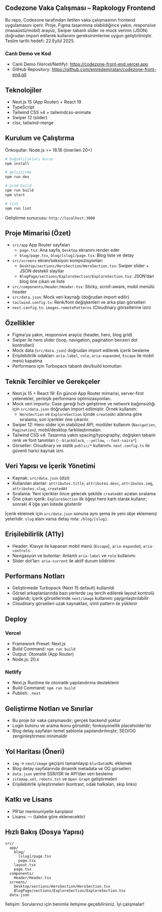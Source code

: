 ## Codezone Vaka Çalışması – Rapkology Frontend

Bu repo, Codezone tarafından iletilen vaka çalışmasının frontend uygulamasını içerir. Proje, Figma tasarımına olabildiğince yakın, responsive (masaüstü/mobil) arayüz, Swiper tabanlı slider ve mock verinin (JSON) doğrudan import edilerek kullanımı gereksinimlerine uygun geliştirilmiştir. Teslim tarihi hedefi: 22 Eylül 2025.

### Canlı Demo ve Kod

-  Canlı Demo (Vercel/Netlify): https://codezone-front-end.vercel.app
-  GitHub Repository: https://github.com/emredemiratan/codezone-front-end.git

## Teknolojiler

-  Next.js 15 (App Router) + React 19
-  TypeScript
-  Tailwind CSS v4 + tailwindcss-animate
-  Swiper 12 (slider)
-  clsx, tailwind-merge

## Kurulum ve Çalıştırma

Önkoşullar: Node.js >= 18.18 (önerilen 20+)

```bash
# bağımlılıkları kurun
npm install

# geliştirme
npm run dev

# prod build
npm run build
npm start

# lint
npm run lint
```

Geliştirme sunucusu: `http://localhost:3000`

## Proje Mimarisi (Özet)

-  `src/app` App Router sayfaları
   -  `page.tsx`: Ana sayfa, `Desktop` ekranını render eder
   -  `blog/page.tsx`, `blog/[slug]/page.tsx`: Blog liste ve detay
-  `src/screens` ekran/seksiyon kompozisyonları
   -  `Desktop/sections/HeroSection/HeroSection.tsx`: Swiper slider + JSON destekli slaytlar
   -  `BlogPage/sections/ExploreSection/ExploreSection.tsx`: JSON’dan blog öne çıkan ve liste
-  `src/components/Header/Header.tsx`: Sticky, scroll-aware, mobil menülü header
-  `src/data.json`: Mock veri kaynağı (doğrudan import edilir)
-  `tailwind.config.ts`: Renk/font değişkenleri ve arka plan görselleri
-  `next.config.ts`: `images.remotePatterns` (Cloudinary görsellerine izin)

## Özellikler

-  Figma’ya yakın, responsive arayüz (header, hero, blog grid)
-  Swiper ile hero slider (loop, navigation, pagination benzeri dot kontrolleri)
-  Mock data (`src/data.json`) doğrudan import edilerek içerik besleme
-  Erişilebilirlik odakları: `aria-label`, `role`, `aria-expanded`, `Escape` ile mobil menü kapatma
-  Performans için Turbopack tabanlı dev/build komutları

## Teknik Tercihler ve Gerekçeler

-  Next.js 15 + React 19: En güncel App Router mimarisi, server-first yetenekler, yerleşik performans optimizasyonları.
-  Mock veri importu: Case gereği hızlı geliştirme ve network bağımsızlığı için `src/data.json` doğrudan import edilmiştir. Örnek kullanım:
   -  `HeroSection` ve `ExploreSection` içinde `createdAt` alanına göre sıralama, son içerikler öne çıkarılır.
-  Swiper 12: Hero slider için stabilized API, modüler kullanım (`Navigation`, `Pagination`), mobil/desktop farklılaştırmaları.
-  Tailwind CSS v4: Tasarıma yakın spacing/typography; değişken tabanlı renk ve font tanımları (`--blackblack`, `--yellow`, `--font-saira*`).
-  Görseller: Cloudinary ve statik `public/*` kullanımı. `next.config.ts` ile güvenli harici kaynak izni.

## Veri Yapısı ve İçerik Yönetimi

-  Kaynak: `src/data.json` (dizi)
-  Kullanılan alanlar: `attributes.title`, `attributes.desc`, `attributes.img`, `attributes.slug`, `createdAt`
-  Sıralama: Yeni içerikler önce gelecek şekilde `createdAt` azalan sıralama
-  Öne çıkan içerik: `ExploreSection` ilk öğeyi hero kartı olarak kullanır; sonraki 4 öğe yan listede gösterilir

İçerik eklemek için `src/data.json` sonuna aynı şema ile yeni obje eklemeniz yeterlidir. `slug` alanı varsa detay rota: `/blog/[slug]`.

## Erişilebilirlik (A11y)

-  Header: Klavye ile kapanan mobil menü (`Escape`), `aria-expanded`, `aria-controls`
-  Navigasyon ve butonlar: Anlamlı `aria-label` ve `role` kullanımı
-  Slider dot’ları: `aria-current` ile aktif durum bildirimi

## Performans Notları

-  Geliştirmede Turbopack (Next 15 default) kullanıldı
-  Görsel arkaplanlarında bazı yerlerde `img` tercih edilerek layout kontrolü sağlandı; içerik görsellerinde `next/image` kullanımı yaygınlaştırılabilir
-  Cloudinary görselleri uzak kaynaktan, izinli pattern ile yüklenir

## Deploy

### Vercel

-  Framework Preset: Next.js
-  Build Command: `npm run build`
-  Output: Otomatik (App Router)
-  Node.js: 20.x

### Netlify

-  Next.js Runtime ile otomatik yapılandırma desteklenir
-  Build Command: `npm run build`
-  Publish: `.next`

## Geliştirme Notları ve Sınırlar

-  Bu proje bir vaka çalışmasıdır; gerçek backend yoktur
-  Login butonu ve arama ikonu görseldir; fonksiyonellik placeholder’dır
-  Blog detay sayfaları temel şablonla yapılandırılmıştır; SEO/OG zenginleştirmesi minimaldir

## Yol Haritası (Öneri)

-  `img` → `next/image` geçişini tamamlayıp `blurDataURL` eklemek
-  Blog detay sayfalarında dinamik metadata ve OG görselleri
-  `data.json` yerine SSR/ISR ile API’dan veri besleme
-  `sitemap.xml`, `robots.txt` ve `Open Graph` geliştirmeleri
-  Erişilebilirlik iyileştirmeleri (kontrast, odak halkaları, skip links)

## Katkı ve Lisans

-  PR’lar memnuniyetle karşılanır
-  Lisans: — (talebe göre eklenecektir)

## Hızlı Bakış (Dosya Yapısı)

```
src/
  app/
    blog/
      [slug]/page.tsx
      page.tsx
    layout.tsx
    page.tsx
  components/
    Header/Header.tsx
  screens/
    Desktop/sections/HeroSection/HeroSection.tsx
    BlogPage/sections/ExploreSection/ExploreSection.tsx
  data.json
```

İletişim: Sorularınız için benimle iletişime geçebilirsiniz. İyi çalışmalar!
